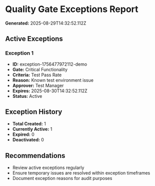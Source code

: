 # Quality Gate Exceptions Report

**Generated:** 2025-08-29T14:32:52.112Z

## Active Exceptions

### Exception 1
- **ID:** exception-1756477972112-demo
- **Gate:** Critical Functionality
- **Criteria:** Test Pass Rate
- **Reason:** Known test environment issue
- **Approver:** Test Manager
- **Expires:** 2025-08-30T14:32:52.112Z
- **Status:** Active

## Exception History

- **Total Created:** 1
- **Currently Active:** 1
- **Expired:** 0
- **Deactivated:** 0

## Recommendations

- Review active exceptions regularly
- Ensure temporary issues are resolved within exception timeframes
- Document exception reasons for audit purposes
